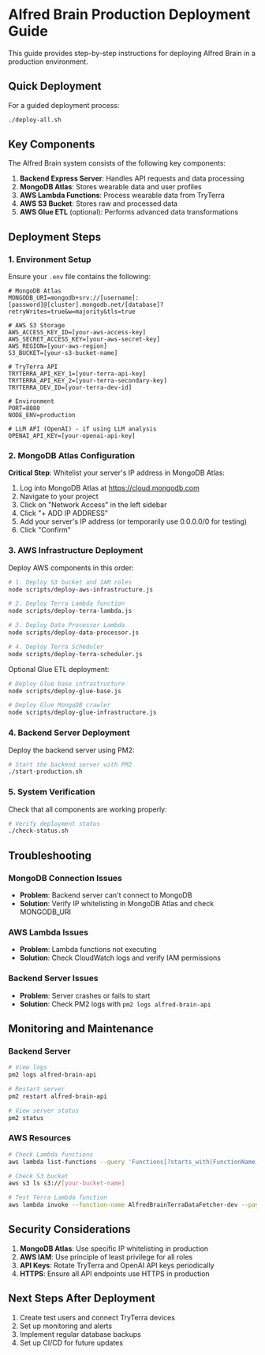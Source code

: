 # Alfred Brain Production Deployment Guide

This guide provides step-by-step instructions for deploying Alfred Brain in a production environment.

## Quick Deployment

For a guided deployment process:

```bash
./deploy-all.sh
```

## Key Components

The Alfred Brain system consists of the following key components:

1. **Backend Express Server**: Handles API requests and data processing
2. **MongoDB Atlas**: Stores wearable data and user profiles
3. **AWS Lambda Functions**: Process wearable data from TryTerra
4. **AWS S3 Bucket**: Stores raw and processed data
5. **AWS Glue ETL** (optional): Performs advanced data transformations

## Deployment Steps

### 1. Environment Setup

Ensure your `.env` file contains the following:

```
# MongoDB Atlas
MONGODB_URI=mongodb+srv://[username]:[password]@[cluster].mongodb.net/[database]?retryWrites=true&w=majority&tls=true

# AWS S3 Storage
AWS_ACCESS_KEY_ID=[your-aws-access-key]
AWS_SECRET_ACCESS_KEY=[your-aws-secret-key]
AWS_REGION=[your-aws-region]
S3_BUCKET=[your-s3-bucket-name]

# TryTerra API
TRYTERRA_API_KEY_1=[your-terra-api-key]
TRYTERRA_API_KEY_2=[your-terra-secondary-key]
TRYTERRA_DEV_ID=[your-terra-dev-id]

# Environment
PORT=8080
NODE_ENV=production

# LLM API (OpenAI) - if using LLM analysis
OPENAI_API_KEY=[your-openai-api-key]
```

### 2. MongoDB Atlas Configuration

**Critical Step**: Whitelist your server's IP address in MongoDB Atlas:

1. Log into MongoDB Atlas at https://cloud.mongodb.com
2. Navigate to your project
3. Click on "Network Access" in the left sidebar
4. Click "+ ADD IP ADDRESS"
5. Add your server's IP address (or temporarily use 0.0.0.0/0 for testing)
6. Click "Confirm"

### 3. AWS Infrastructure Deployment

Deploy AWS components in this order:

```bash
# 1. Deploy S3 bucket and IAM roles
node scripts/deploy-aws-infrastructure.js

# 2. Deploy Terra Lambda function
node scripts/deploy-terra-lambda.js

# 3. Deploy Data Processor Lambda
node scripts/deploy-data-processor.js

# 4. Deploy Terra Scheduler
node scripts/deploy-terra-scheduler.js
```

Optional Glue ETL deployment:

```bash
# Deploy Glue base infrastructure
node scripts/deploy-glue-base.js

# Deploy Glue MongoDB crawler
node scripts/deploy-glue-infrastructure.js
```

### 4. Backend Server Deployment

Deploy the backend server using PM2:

```bash
# Start the backend server with PM2
./start-production.sh
```

### 5. System Verification

Check that all components are working properly:

```bash
# Verify deployment status
./check-status.sh
```

## Troubleshooting

### MongoDB Connection Issues

- **Problem**: Backend server can't connect to MongoDB
- **Solution**: Verify IP whitelisting in MongoDB Atlas and check MONGODB_URI

### AWS Lambda Issues

- **Problem**: Lambda functions not executing
- **Solution**: Check CloudWatch logs and verify IAM permissions

### Backend Server Issues

- **Problem**: Server crashes or fails to start
- **Solution**: Check PM2 logs with `pm2 logs alfred-brain-api`

## Monitoring and Maintenance

### Backend Server

```bash
# View logs
pm2 logs alfred-brain-api

# Restart server
pm2 restart alfred-brain-api

# View server status
pm2 status
```

### AWS Resources

```bash
# Check Lambda functions
aws lambda list-functions --query 'Functions[?starts_with(FunctionName, `AlfredBrain`)].FunctionName' --output table

# Check S3 bucket
aws s3 ls s3://[your-bucket-name]

# Test Terra Lambda function
aws lambda invoke --function-name AlfredBrainTerraDataFetcher-dev --payload '{"test":true}' output.json
```

## Security Considerations

1. **MongoDB Atlas**: Use specific IP whitelisting in production
2. **AWS IAM**: Use principle of least privilege for all roles
3. **API Keys**: Rotate TryTerra and OpenAI API keys periodically
4. **HTTPS**: Ensure all API endpoints use HTTPS in production

## Next Steps After Deployment

1. Create test users and connect TryTerra devices
2. Set up monitoring and alerts
3. Implement regular database backups
4. Set up CI/CD for future updates